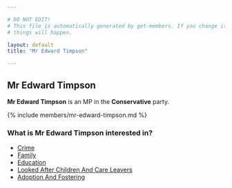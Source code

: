```yaml
---

# DO NOT EDIT!
# This file is automatically generated by get-members. If you change it, bad
# things will happen.

layout: default
title: "Mr Edward Timpson"

---
```


## Mr Edward Timpson

**Mr Edward Timpson** is an MP in the **Conservative** party.

{% include members/mr-edward-timpson.md %}

### What is Mr Edward Timpson interested in?


* [Crime](/interests/crime.html)
* [Family](/interests/family.html)
* [Education](/interests/education.html)
* [Looked After Children And Care Leavers](/interests/looked-after-children-and-care-leavers.html)
* [Adoption And Fostering](/interests/adoption-and-fostering.html)
